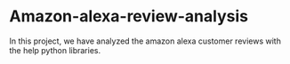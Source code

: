 # Amazon-alexa-review-analysis
In this project, we have analyzed the amazon alexa customer reviews with the help python libraries.

